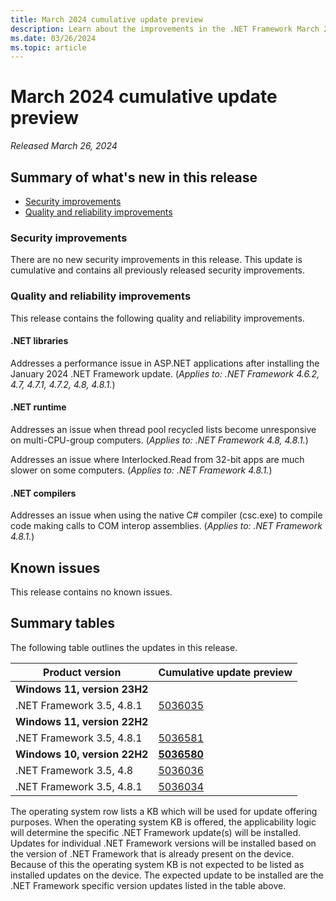 ```yaml
---
title: March 2024 cumulative update preview
description: Learn about the improvements in the .NET Framework March 2024 cumulative update preview.
ms.date: 03/26/2024
ms.topic: article
---
```

# March 2024 cumulative update preview

_Released March 26, 2024_

## Summary of what's new in this release

- [Security improvements](#security-improvements)
- [Quality and reliability improvements](#quality-and-reliability-improvements)

### Security improvements

There are no new security improvements in this release. This update is cumulative and contains all previously released security improvements.

### Quality and reliability improvements

This release contains the following quality and reliability improvements.

#### .NET libraries

Addresses a performance issue in ASP.NET applications after installing the January 2024 .NET Framework update. (*Applies to: .NET Framework 4.6.2, 4.7, 4.7.1, 4.7.2, 4.8, 4.8.1.*)

#### .NET runtime

Addresses an issue when thread pool recycled lists become unresponsive on multi-CPU-group computers. (*Applies to: .NET Framework 4.8, 4.8.1.*)

Addresses an issue where Interlocked.Read from 32-bit apps are much slower on some computers. (*Applies to: .NET Framework 4.8.1.*)

#### .NET compilers

Addresses an issue when using the native C# compiler (csc.exe) to compile code making calls to COM interop assemblies. (*Applies to: .NET Framework 4.8.1.*)

## Known issues

This release contains no known issues.  

## Summary tables

The following table outlines the updates in this release.

| Product version | Cumulative update preview |
| --- | --- |
| **Windows 11, version 23H2** | |
| .NET Framework 3.5, 4.8.1 | [5036035](https://support.microsoft.com/kb/5036035) |
| **Windows 11, version 22H2** | |
| .NET Framework 3.5, 4.8.1 | [5036581](https://support.microsoft.com/kb/5036581) |
| **Windows 10, version 22H2** | **[5036580](https://support.microsoft.com/kb/5036580)** |
| .NET Framework 3.5, 4.8 | [5036036](https://support.microsoft.com/kb/5036036) |
| .NET Framework 3.5, 4.8.1 | [5036034](https://support.microsoft.com/kb/5036034) |

The operating system row lists a KB which will be used for update offering purposes. When the operating system KB is offered, the applicability logic will determine the specific .NET Framework update(s) will be installed. Updates for individual .NET Framework versions will be installed based on the version of .NET Framework that is already present on the device. Because of this the operating system KB is not expected to be listed as installed updates on the device. The expected update to be installed are the .NET Framework specific version updates listed in the table above.
